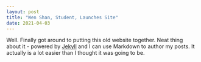 ```yaml
---
layout: post
title: "Wen Shan, Student, Launches Site"
date: 2021-04-03
---
```


Well. Finally got around to putting this old website together. Neat thing about it - powered by [Jekyll](http://jekyllrb.com) and I can use Markdown to author my posts. It actually is a lot easier than I thought it was going to be.
